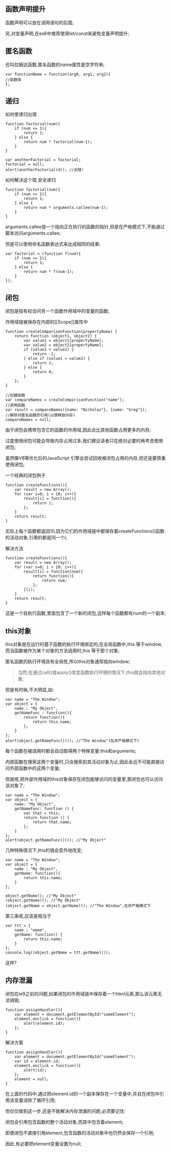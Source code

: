 ## 函数声明提升

函数声明可以放在调用语句的后面;

另,对变量声明,在es6中推荐使用let/const来避免变量声明提升;

## 匿名函数

也叫拉姆达函数,匿名函数的name属性是空字符串;

```
var functionName = function(arg0, arg1, arg2){
//函数体
};
```


## 递归

如何使递归出错

```
function factorial(num){
    if (num <= 1){
        return 1;
    } else {
        return num * factorial(num-1);
    }
}

var anotherFactorial = factorial;
factorial = null;
alert(anotherFactorial(4)); //出错!
```

如何解决这个错,安全递归

```
function factorial(num){
    if (num <= 1){
        return 1;
    } else {
        return num * arguments.callee(num-1);
    }
}
```

arguments.callee是一个指向正在执行的函数的指针,但是在严格模式下,不能通过脚本访问arguments.callee;

但是可以使用命名函数表达式来达成相同的结果;

```
var factorial = (function f(num){
    if (num <= 1){
        return 1;
    } else {
        return num * f(num-1);
    }
});
```

## 闭包

闭包是指有权访问另一个函数作用域中的变量的函数;

作用域链被保存在内部的[[Scope]]属性中

```
function createComparisonFunction(propertyName) {
    return function (object1, object2) {
        var value1 = object1[propertyName];
        var value2 = object2[propertyName];
        if (value1 < value2) {
            return -1;
        } else if (value1 > value2) {
            return 1;
        } else {
            return 0;
        }
    };
}

//创建函数
var compareNames = createComparisonFunction("name");
//调用函数
var result = compareNames({name: "Nicholas"}, {name: "Greg"});
//解除对匿名函数的引用(以便释放内存)
compareNames = null;
```

由于闭包会携带包含它的函数的作用域,因此会比其他函数占用更多的内存;

过度使用闭包可能会导致内存占用过多,我们建议读者只在绝对必要时再考虑使用闭包;

虽然像V8等优化后的JavaScript 引擎会尝试回收被闭包占用的内存,但还是要慎重使用闭包;

一个经典的闭包例子

```
function createFunctions(){
    var result = new Array();
    for (var i=0; i < 10; i++){
        result[i] = function(){
            return i;
        };
    }
    return result;
}
```


实际上每个函数都返回10,因为它们的作用域链中都保存着createFunctions()函数的活动对象,引用的都是同一个i;

解决方法

```
function createFunctions(){
    var result = new Array();
    for (var i=0; i < 10; i++){
        result[i] = function(num){
            return function(){
                return num;
            };
        }(i);
    }
    return result;
}
```

这是一个自执行函数,里面包含了一个新的闭包,这样每个函数都有num的一个副本;

## this对象

this对象是在运行时基于函数的执行环境绑定的;在全局函数中,this 等于window,而当函数被作为某个对象的方法调用时,this 等于那个对象;

匿名函数的执行环境具有全局性,所以this对象通常指向window;

> 当然,在通过call()或apply()改变函数执行环境的情况下,this就会指向其他对象;

但是有时候,不大明显,如:

```
var name = "The Window";
var object = {
    name : "My Object",
    getNameFunc : function(){
        return function(){
            return this.name;
        };
    }
};
alert(object.getNameFunc()()); //"The Window"(在非严格模式下)
```

每个函数在被调用时都会自动取得两个特殊变量:this和arguments;

内部函数在搜索这两个变量时,只会搜索到其活动对象为止,因此永远不可能直接访问外部函数中的这两个变量;

但是呢,把外部作用域的this对象保存在闭包能够访问的变量里,那闭包也可以访问该对象了;

```
var name = "The Window";
var object = {
    name: "My Object",
    getNameFunc: function () {
        var that = this;
        return function () {
            return that.name;
        };
    }
};
alert(object.getNameFunc()()); //"My Object"
```

几种特殊情况下,this的值会意外地改变;

```
var name = "The Window";
var object = {
    name : "My Object",
    getName: function(){
        return this.name;
    }
};

object.getName(); //"My Object"
(object.getName)(); //"My Object"
(object.getName = object.getName)(); //"The Window",在非严格模式下
```

第三条呢,应该是相当于

```
var ttt = {
    name : "emem",
    getName: function() {
        return this.name;
    }
};
console.log((object.getName = ttt.getName)());
```

这样?

## 内存泄漏

闭包在ie9之前的问题,如果闭包的作用域链中保存着一个html元素,那么该元素无法销毁;

```
function assignHandler(){
    var element = document.getElementById("someElement");
    element.onclick = function(){
        alert(element.id);
    };
}
```

解决方案

```
function assignHandler(){
    var element = document.getElementById("someElement");
    var id = element.id;
    element.onclick = function(){
        alert(id);
    };
    element = null;
}
```

在上面的代码中,通过把element.id的一个副本保存在一个变量中,并且在闭包中引用该变量消除了循环引用;

但仅仅做到这一步,还是不能解决内存泄漏的问题,必须要记住:

闭包会引用包含函数的整个活动对象,而其中包含着element;

即使闭包不直接引用element,包含函数的活动对象中也仍然会保存一个引用;

因此,有必要把element变量设置为null;